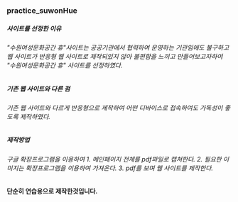 ### practice_suwonHue
##### 사이트를 선정한 이유
###### "수원여성문화공간 휴"사이트는 공공기관에서 협력하여 운영하는 기관임에도 불구하고 웹 사이트가 반응형 웹 사이트로 제작되있지 않아 불편함을 느끼고 만들어보고자하여 "수원여성문화공간 휴" 사이트를 선정하였다.

##### 기존 웹 사이트와 다른 점
###### 기존 웹 사이트와 다르게 반응형으로 제작하여 어떤 디바이스로 접속하여도 가독성이 좋도록 제작하였다.

##### 제작방법
###### 구글 확장프로그램을 이용하여 1. 메인페이지 전체를 pdf파일로 캡쳐한다. 2. 필요한 이미지는 확장프로그램을 이용하여 가져온다. 3. pdf를 보며 웹 사이트를 제작한다. 

#### 단순히 연습용으로  제작한것입니다.  
